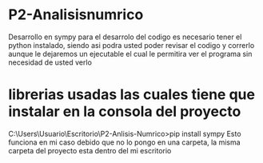 # P2-Analisisnumrico
Desarrollo en sympy
para el desarrolo del codigo es necesario tener el python instalado, siendo asi podra usted poder revisar el codigo y correrlo
aunque le dejaremos un ejecutable el cual le permitira ver el programa sin necesidad de usted verlo
# librerias usadas las cuales tiene que instalar en la consola del proyecto
 C:\Users\Usuario\Escritorio\P2-Anlisis-Numrico>pip install sympy 
Esto funciona en mi caso debido que no lo pongo en una carpeta, la misma carpeta del proyecto esta dentro del mi escritorio
